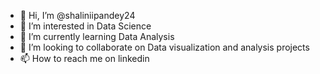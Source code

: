 - 👋 Hi, I’m @shaliniipandey24
- 👀 I’m interested in Data Science
- 🌱 I’m currently learning Data Analysis
- 💞️ I’m looking to collaborate on Data visualization and analysis projects
- 📫 How to reach me on linkedin

<!---
shaliniipandey24/shaliniipandey24 is a ✨ special ✨ repository because its `README.md` (this file) appears on your GitHub profile.
You can click the Preview link to take a look at your changes.
--->
